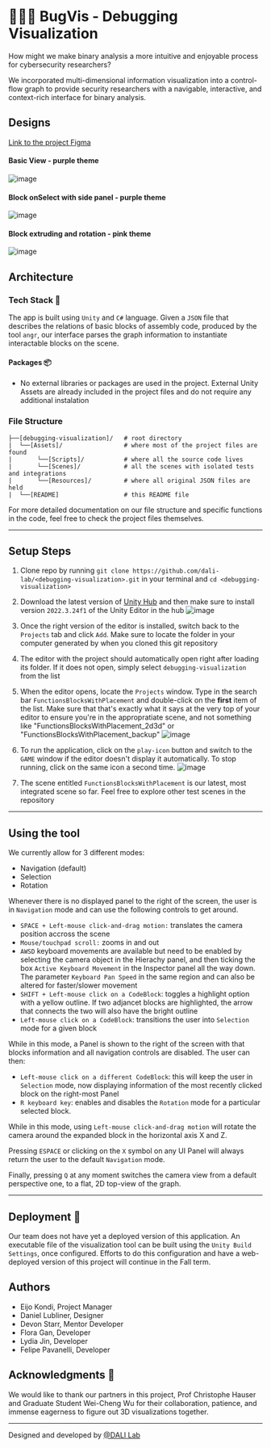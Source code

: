 # 👩🏾‍💻 BugVis - Debugging Visualization

How might we make binary analysis a more intuitive and enjoyable process for cybersecurity researchers?

We incorporated multi-dimensional information visualization into a control-flow graph to provide security researchers with a navigable, interactive, and context-rich interface for binary analysis.

## Designs

[Link to the project Figma](https://www.figma.com/design/xlExUXZTqKFArgooRg7GiP/Debugging-Visualization-24S?node-id=1-154&t=oRgPMnxdMIGSxa8K-0)

#### Basic View - purple theme
![image](./images/deisgn-basicView.png)

#### Block onSelect with side panel - purple theme
![image](./images/design-onSelect.png)

#### Block extruding and rotation - pink theme
![image](./images/design-blockRotationPink.png)

## Architecture
### Tech Stack 🥞
The app is built using `Unity` and `C#` language. Given a `JSON` file that describes the relations of basic blocks of assembly code, produced by the tool `angr`, our interface parses the graph information to instantiate interactable blocks on the scene.

#### Packages 📦
* No external libraries or packages are used in the project. External Unity Assets are already included in the project files and do not require any additional instalation

### File Structure

```
├──[debugging-visualization]/   # root directory
|  └──[Assets]/                 # where most of the project files are found
|       └──[Scripts]/           # where all the source code lives
|       └──[Scenes]/            # all the scenes with isolated tests and integrations
|       └──[Resources]/         # where all original JSON files are held
|  └──[README]                  # this README file
```

For more detailed documentation on our file structure and specific functions in the code, feel free to check the project files themselves.

---
## Setup Steps
1. Clone repo by running `git clone https://github.com/dali-lab/<debugging-visualization>.git` in your terminal and `cd <debugging-visualization>`

2. Download the latest version of [Unity Hub](https://unity.com/download) and then make sure to install version `2022.3.24f1` of the Unity Editor in the hub
![image](./images/unityVersionGuide.png)

3. Once the right version of the editor is installed, switch back to the `Projects` tab and click `Add`. Make sure to locate the folder in your computer generated by when you cloned this git repository

4. The editor with the project should automatically open right after loading its folder. If it does not open, simply select `debugging-visualization` from the list

5. When the editor opens, locate the `Projects` window. Type in the search bar `FunctionsBlocksWithPlacement` and double-click on the **first** item of the list. Make sure that that's exactly what it says at the very top of your editor to ensure you're in the appropratiate scene, and not something like "FunctionsBlocksWithPlacement_2d3d" or "FunctionsBlocksWithPlacement_backup"
![image](./images/UnityLocatingSceneGuide.png)

6. To run the application, click on the `play-icon` button and switch to the `GAME` window if the editor doesn't display it automatically. To stop running, click on the same icon a second time.
![image](/images/unityPlayButtonGuide.png)

7. The scene entitled `FunctionsBlocksWithPlacement` is our latest, most integrated scene so far. Feel free to explore other test scenes in the repository

---


## Using the tool

We currently allow for 3 different modes:
- Navigation (default)
- Selection
- Rotation

Whenever there is no displayed panel to the right of the screen, the user is in `Navigation` mode and can use the following controls to get around.

- `SPACE + Left-mouse click-and-drag motion:` translates the camera position accross the scene
- `Mouse/touchpad scroll:` zooms in and out
- `AWSD` keyboard movements are available but need to be enabled by selecting the camera object in the Hierachy panel, and then ticking the box `Active Keyboard Movement` in the Inspector panel all the way down. The parameter `Keyboard Pan Speed` in the same region and can also be altered for faster/slower movement
- `SHIFT + Left-mouse click on a CodeBlock`: toggles a highlight option with a yellow outline. If two adjancet blocks are highlighted, the arrow that connects the two will also have the bright outline
- `Left-mouse click on a CodeBlock`: transitions the user into `Selection` mode for a given block

While in this mode, a Panel is shown to the right of the screen with that blocks information and all navigation controls are disabled. The user can then:
- `Left-mouse click on a different CodeBlock`: this will keep the user in `Selection` mode, now displaying information of the most recently clicked block on the right-most Panel
- `R keyboard key`: enables and disables the `Rotation` mode for a particular selected block.

While in this mode, using `Left-mouse click-and-drag motion` will rotate the camera around the expanded block in the horizontal axis X and Z.

Pressing `ESPACE` or clicking on the `X` symbol on any UI Panel will always return the user to the default `Navigation` mode.

Finally, pressing `Q` at any moment switches the camera view from a default perspective one, to a flat, 2D top-view of the graph.

---
## Deployment 🚀
Our team does not have yet a deployed version of this application. An executable file of the visualization tool can be built using the `Unity Build Settings`, once configured. Efforts to do this configuration and have a web-deployed version of this project will continue in the Fall term.

## Authors

* Eijo Kondi, Project Manager
* Daniel Lubliner, Designer
* Devon Starr, Mentor Developer
* Flora Gan, Developer
* Lydia Jin, Developer
* Felipe Pavanelli, Developer


## Acknowledgments 🤝
We would like to thank our partners in this project, Prof Christophe Hauser and Graduate Student Wei-Cheng Wu for their collaboration, patience, and immense eagerness to figure out 3D visualizations together.

---
Designed and developed by [@DALI Lab](https://github.com/dali-lab)
